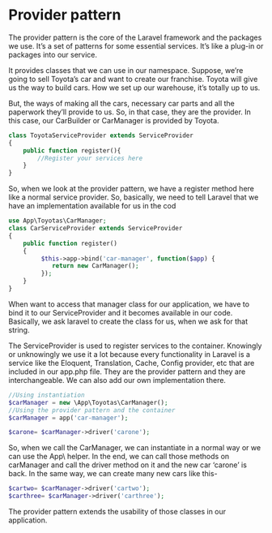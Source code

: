 # Provider pattern

The provider pattern is the core of the Laravel framework and the packages we use. It’s a set of patterns for some essential services. It’s like a plug-in or packages into our service.

It provides classes that we can use in our namespace. Suppose, we’re going to sell Toyota’s car and want to create our franchise. Toyota will give us the way to build cars. How we set up our warehouse, it’s totally up to us.

But, the ways of making all the cars, necessary car parts and all the paperwork they’ll provide to us. So, in that case, they are the provider. In this case, our CarBuilder or CarManager is provided by Toyota.

```php
class ToyotaServiceProvider extends ServiceProvider
{
    public function register(){
        //Register your services here
    }
}
```

So, when we look at the provider pattern, we have a register method here like a normal service provider. So, basically, we need to tell Laravel that we have an implementation available for us in the cod

```php
use App\Toyotas\CarManager;
class CarServiceProvider extends ServiceProvider
{
    public function register()
    {
         $this->app->bind('car-manager', function($app) {
            return new CarManager();
         });
    }
}
```

When want to access that manager class for our application, we have to bind it to our ServiceProvider and it becomes available in our code. Basically, we ask laravel to create the class for us, when we ask for that string.

The ServiceProvider is used to register services to the container. Knowingly or unknowingly we use it a lot because every functionality in Laravel is a service like the Eloquent, Translation, Cache, Config provider, etc that are included in our app.php file. They are the provider pattern and they are interchangeable. We can also add our own implementation there.

```php
//Using instantiation
$carManager = new \App\Toyotas\CarManager();
//Using the provider pattern and the container
$carManager = app('car-manager');

$carone= $carManager->driver('carone');
```

So, when we call the CarManager, we can instantiate in a normal way or we can use the App\ helper. In the end, we can call those methods on carManager and call the driver method on it and the new car ‘carone’ is back. In the same way, we can create many new cars like this-

```php
$cartwo= $carManager->driver('cartwo');
$carthree= $carManager->driver('carthree');
```

The provider pattern extends the usability of those classes in our application.
